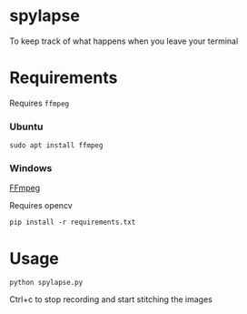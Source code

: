 # spylapse

To keep track of what happens when you leave your terminal

# Requirements

Requires `ffmpeg`

### Ubuntu

`sudo apt install ffmpeg`

### Windows

[FFmpeg](https://ffmpeg.org/download.html)

Requires opencv

`pip install -r requirements.txt`

# Usage

`python spylapse.py`

Ctrl+c to stop recording and start stitching the images
